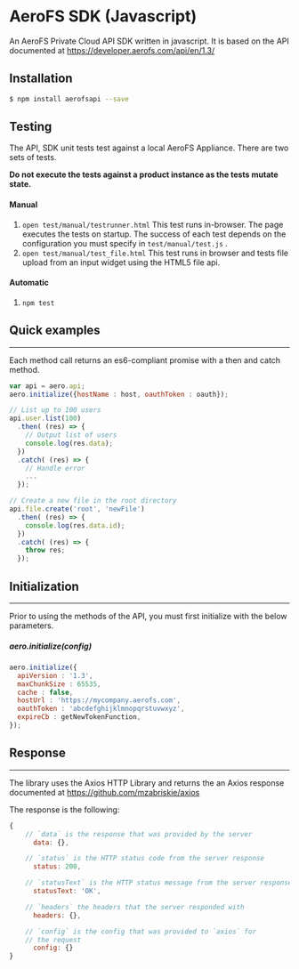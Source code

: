 # AeroFS SDK (Javascript)

An AeroFS Private Cloud API SDK written in javascript. It is based on the API
documented at https://developer.aerofs.com/api/en/1.3/

## Installation
```sh
$ npm install aerofsapi --save
```

## Testing

The API, SDK unit tests test against a local AeroFS Appliance. There are two
sets of tests.

**Do not execute the tests against a product instance as the tests mutate
state.**

#### Manual
1. `open test/manual/testrunner.html`
  This test runs in-browser. The page executes the tests on startup.
  The success of each test depends on the configuration you must specify in
  `test/manual/test.js` .
2. `open test/manual/test_file.html`
  This test runs in browser and tests file upload from an input widget using the
  HTML5 file api. 

#### Automatic
1. `npm test`

## Quick examples
--------------
Each method call returns an es6-compliant promise with a then and catch method.

```js
var api = aero.api;
aero.initialize({hostName : host, oauthToken : oauth});

// List up to 100 users
api.user.list(100)
  .then( (res) => {
    // Output list of users
    console.log(res.data);
  })
  .catch( (res) => {
    // Handle error
    ...
  });

// Create a new file in the root directory
api.file.create('root', 'newFile')
  .then( (res) => {
    console.log(res.data.id);
  })
  .catch( (res) => {
    throw res;
  });
```

## Initialization
-------------

Prior to using the methods of the API, you must first initialize with the below
parameters.

##### aero.initialize(config)
```js
aero.initialize({
  apiVersion : '1.3',
  maxChunkSize : 65535,
  cache : false,
  hostUrl : 'https://mycompany.aerofs.com',
  oauthToken : 'abcdefghijklmnopqrstuvwxyz',
  expireCb : getNewTokenFunction,
});
```

## Response
-------------

The library uses the Axios HTTP Library and returns the an Axios response
documented at https://github.com/mzabriskie/axios

The response is the following:
```js
{
    // `data` is the response that was provided by the server
      data: {},

    // `status` is the HTTP status code from the server response
      status: 200,

    // `statusText` is the HTTP status message from the server response
      statusText: 'OK',

    // `headers` the headers that the server responded with
      headers: {},

    // `config` is the config that was provided to `axios` for
    // the request
      config: {}
}
```
